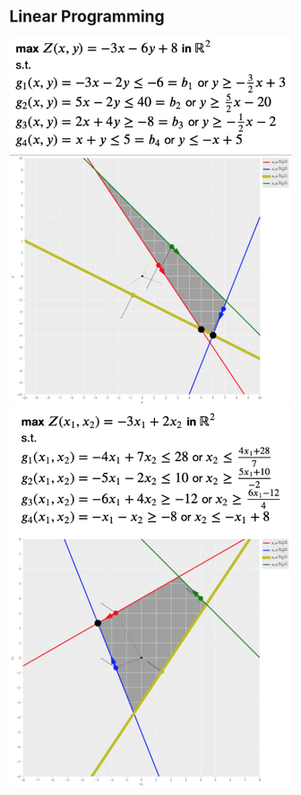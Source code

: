 # Linear Programming

![](Images/lp1.png)
![](Images/lp1graph.png)
![](Images/lp2.png)
![](Images/lp2graph.png)
